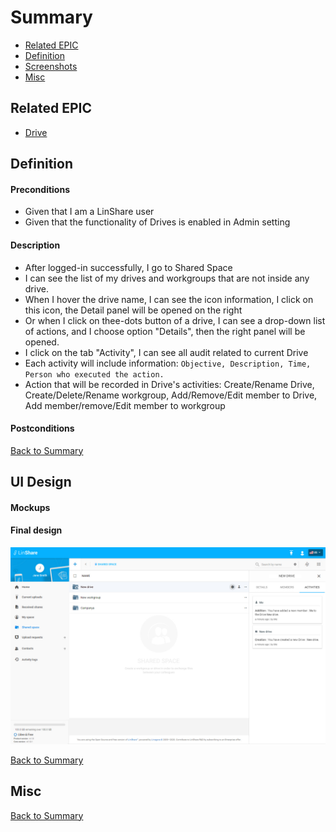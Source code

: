 # Summary

* [Related EPIC](#related-epic)
* [Definition](#definition)
* [Screenshots](#screenshots)
* [Misc](#misc)

## Related EPIC

* [Drive](./README.md)

## Definition

#### Preconditions

*  Given that I am a LinShare user 
*  Given that the functionality of Drives is enabled in Admin setting

#### Description

*  After logged-in successfully, I go to Shared Space 
*  I can see the list of my drives and workgroups that are not inside any drive.
*  When I hover the drive name, I can see the icon information, I click on this icon, the Detail panel will be opened on the right 
*  Or when I click on thee-dots button of a drive, I can see a drop-down list of actions, and I choose option "Details", then the right panel will be opened.
*  I click on the tab "Activity", I can see all audit related to current Drive 
*  Each activity will include information: `Objective, Description, Time, Person who executed the action.`
*  Action that will be recorded in Drive's activities: Create/Rename Drive, Create/Delete/Rename workgroup, Add/Remove/Edit member to Drive, Add member/remove/Edit member to workgroup

#### Postconditions


[Back to Summary](#summary)

## UI Design

#### Mockups

#### Final design

![story15](./design/15.png)

[Back to Summary](#summary)

## Misc

[Back to Summary](#summary)

